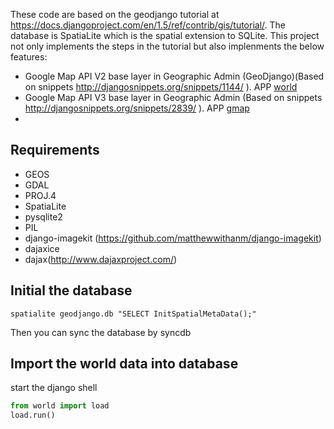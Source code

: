 These code are based on the geodjango tutorial at https://docs.djangoproject.com/en/1.5/ref/contrib/gis/tutorial/. 
The database is SpatiaLite which is the spatial extension to SQLite.
This project not only implements the steps in the tutorial but also implenments the below features:
* Google Map API V2 base layer in Geographic Admin (GeoDjango)(Based on snippets http://djangosnippets.org/snippets/1144/ ). APP [world](world/)
* Google Map API V3 base layer in Geographic Admin (Based on snippets http://djangosnippets.org/snippets/2839/ ). APP [gmap](gmap/)
* 

Requirements
------------
* GEOS
* GDAL
* PROJ.4
* SpatiaLite
* pysqlite2
* PIL                                                                                                                    
* django-imagekit (https://github.com/matthewwithanm/django-imagekit)
* dajaxice
* dajax(http://www.dajaxproject.com/)

Initial the database
-----------------------
``` shell
spatialite geodjango.db "SELECT InitSpatialMetaData();"
```

Then you can sync the database by syncdb

Import the world data into database
-----------------------------------
start the django shell
```python
from world import load
load.run()
```
